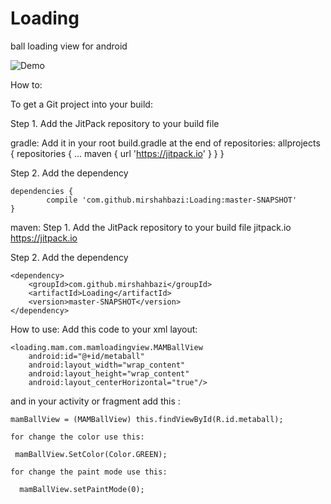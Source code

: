 # Loading
ball loading view for android

![Demo](http://mam1365.us.cube.filecorn.com/ezgif.com-crop.gif)

How to:

To get a Git project into your build:

Step 1. Add the JitPack repository to your build file

gradle:
Add it in your root build.gradle at the end of repositories:
	allprojects {
		repositories {
			...
			maven { url 'https://jitpack.io' }
		}
	}
  
  Step 2. Add the dependency
  
  	dependencies {
	        compile 'com.github.mirshahbazi:Loading:master-SNAPSHOT'
	}
maven:
Step 1. Add the JitPack repository to your build file
	<repositories>
		<repository>
		    <id>jitpack.io</id>
		    <url>https://jitpack.io</url>
		</repository>
	</repositories>
  
  Step 2. Add the dependency
  
  	<dependency>
	    <groupId>com.github.mirshahbazi</groupId>
	    <artifactId>Loading</artifactId>
	    <version>master-SNAPSHOT</version>
	</dependency>

How to use:
 Add this code to your xml layout:
 
    <loading.mam.com.mamloadingview.MAMBallView
        android:id="@+id/metaball"
        android:layout_width="wrap_content"
        android:layout_height="wrap_content"
        android:layout_centerHorizontal="true"/>
        
        
  and in your activity or fragment add this :
  
    mamBallView = (MAMBallView) this.findViewById(R.id.metaball);
    
    for change the color use this:
    
     mamBallView.SetColor(Color.GREEN);
    
    for change the paint mode use this:
    
      mamBallView.setPaintMode(0);
      
      

  


